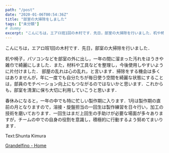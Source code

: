 ```yaml
---
path: "/post"
date: "2020-01-06T00:54:36Z"
title: "部室の大掃除をしました"
tags: ["未分類"]
# dummy
excerpt: "こんにちは，エアロ班1回の木村です．先日，部室の大掃除を行いました．机や椅子，パソコンなどを部室の外に出し，一年の間に溜まった汚れをほうきや雑巾で綺麗にしました．また，材料や工具などを整理し，今後使..."
---
```


[](06-1.jpg)こんにちは，エアロ班1回の木村です．先日，部室の大掃除を行いました．

机や椅子，パソコンなどを部室の外に出し，一年の間に溜まった汚れをほうきや雑巾で綺麗にしました．また，材料や工具などを整理し，今後使用しやすいように片付けました．
部屋の乱れは心の乱れ，と言います．掃除をする機会は多くはありませんが，年に一度でも自分たちが毎日使う空間を綺麗な状態にすることは，部員のモチベーション向上にもつながるのではないかと思います．これからも，部室を清潔に保ち大切に利用していこうと思います．

春休みになると，一年の中でも特に忙しい製作期に入ります．1月は製作期の直前の月となりますので，溶接・旋盤担当の一回生は製作練習を日々行い，加工の技術を磨いております．一回生はまだ上回生の手助けが必要な場面が多々ありますが，チームの中での自身の役割を意識し，積極的に行動するよう努めてまいります．

Text:Shunta Kimura

[Grandelfino - Home](http://www.grandelfino.net/)